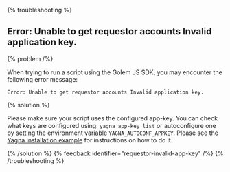 {% troubleshooting %}

## Error: Unable to get requestor accounts Invalid application key.

{% problem /%}

When trying to run a script using the Golem JS SDK, you may encounter the following error message:

```
Error: Unable to get requestor accounts Invalid application key.
```

{% solution %}

Please make sure your script uses the configured app-key. You can check what keys are configured using: `yagna app-key list` or autoconfigure one by setting the environment variable `YAGNA_AUTOCONF_APPKEY`. Please see the [Yagna installation example](/docs/creators/javascript/examples/tools/yagna-installation-for-requestors) for instructions on how to do it.

{% /solution %}
{% feedback identifier="requestor-invalid-app-key" /%}
{% /troubleshooting %}

